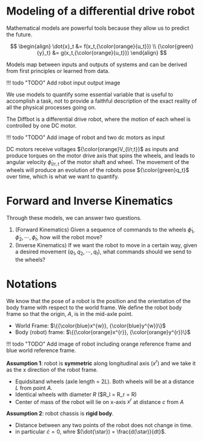 # Modeling of a differential drive robot

Mathematical models are powerful tools because they allow us to predict the future.

$$
\begin{align}
    \dot{x}_t &= f(x_t,{\color{orange}{u_t}}) \\
    {\color{green}{y}_t} &= g(x_t,{\color{orange}{u_t}})
\end{align}
$$

Models map between inputs and outputs of systems and can be derived from first principles or learned from data.

!!! todo "TODO"
    Add robot input output image


We use models to quantify some essential variable that is useful to accomplish a task, 
not to provide a faithful description of the exact reality of all the physical processes going on.

The Diffbot is a differential drive robot, where the motion of each wheel is controlled by one DC motor.

!!! todo "TODO"
    Add image of robot and two dc motors as input


DC motors receive voltages ${\color{orange}V_{l/r,t}}$ as inputs and produce torques on the motor drive axis that spins the wheels,
and leads to angular velocity $\dot{\phi}_{l/r,t}$ of the motor shaft and wheel.
The movement of the wheels will produce an evolution of the robots pose ${\color{green}q_t}$ over time, which is what we want to quantify.

# Forward and Inverse Kinematics

Through these models, we can answer two questions.

1. (Forward Kinematics) Given a sequence of commands to the wheels $\dot{\phi}_{1}, \dot{\phi}_{2}, \cdots, \dot{\phi}_{t}$, how will the robot move?
2. (Inverse Kinematics) If we want the robot to move in a certain way, given a desired movement $(q_1, q_2, \cdots, q_t)$, what
commands should we send to the wheels?

# Notations

We know that the pose of a robot is the position and the orientation of the body frame with respect to the world frame.
We define the robot body frame so that the origin, $A$, is in the mid-axle point.

- World Frame: $\{{\color{blue}x^{w}}, {\color{blue}y^{w}}\}$
- Body (robot) frame: $\{{\color{orange}x^{r}}, {\color{orange}y^{r}}\}$

!!! todo "TODO"
    Add image of robot including orange reference frame and blue world reference frame.


**Assumption 1**: robot is **symmetric** along longitudinal axis ($x^r$) and we take it as the x direction of the robot frame.

- Equidsitand wheels (axle length = $2L$). Both wheels will be at a distance $L$ from point $A$.
- Identical wheels with diameter $R$ ($R_l = R_r = R)
- Center of mass of the robot will lie on x-axis $x^r$ at distance $c$ from $A$


**Assumption 2**: robot chassis is **rigid body**.

- Distance between any two points of the robot does not change in time.
- in particular $\dot{c} = 0$, whre $(\dot{\star}) = \frac{d(\star)}{dt}$.